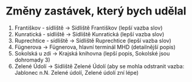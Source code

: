 # Změny zastávek, který bych udělal

1. Františkov - sídliště -> Sídliště Františkov (lepší vazba slov)
2. Kunratická - sídliště -> Sídliště Kunratická (lepší vazba slov)
3. Ruprechtice - sídliště -> Sídliště Ruprechtice (lepší vazba slov)
4. Fügnerova -> Fügnerova, hlavní terminál MHD (detailnější popis)
5. Sokolská u zdi -> Krajská knihovna (lepší popis, Sokolské jsou dohromady 3)
6. Zelené Údolí -> Sídliště Zelené Údolí (aby se mohla odstranit vazba: Jablonec n.N. Zelené údolí, Zelené údolí zní lépe)
   
